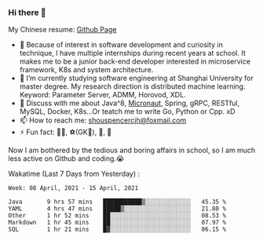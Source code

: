 ### Hi there 👋

My Chinese resume: [Github Page](https://spencercjh.github.io/resume/)

- 🔭 Because of interest in software development and curiosity in technique, I have multiple internships during recent years at school. It makes me to be a junior back-end developer interested in microservice framework, K8s and system architecture.
- 🌱 I’m currently studying software engineering at Shanghai University for master degree. My research direction is distributed machine learning. Keyword: Parameter Server, ADMM, Horovod, XDL.
- 💬 Discuss with me about Java^8, [Micronaut](http://micronaut.io/), Spring, gRPC, RESTful, MySQL, Docker, K8s...Or teatch me to write Go, Python or Cpp. xD
- 📫 How to reach me: shouspencercjh@foxmail.com
- ⚡ Fun fact: 🚴‍♂️, ⚽(GK🥅), 🏓, 🏸

Now I am bothered by the tedious and boring affairs in school, so I am much less active on Github and coding.😭

Wakatime (Last 7 Days from Yesterday) :

<!--START_SECTION:waka-->
```text
Week: 08 April, 2021 - 15 April, 2021

Java       9 hrs 57 mins   ███████████▒░░░░░░░░░░░░░   45.35 % 
YAML       4 hrs 47 mins   █████▒░░░░░░░░░░░░░░░░░░░   21.80 % 
Other      1 hr 52 mins    ██░░░░░░░░░░░░░░░░░░░░░░░   08.53 % 
Markdown   1 hr 45 mins    ██░░░░░░░░░░░░░░░░░░░░░░░   07.97 % 
SQL        1 hr 21 mins    █▓░░░░░░░░░░░░░░░░░░░░░░░   06.15 % 
```
<!--END_SECTION:waka-->
